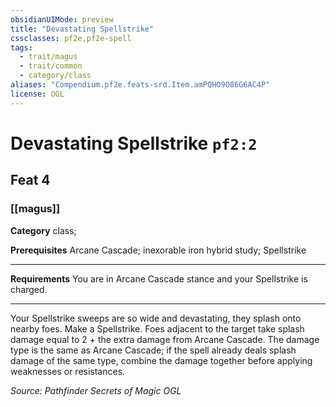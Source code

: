 ```yaml
---
obsidianUIMode: preview
title: "Devastating Spellstrike"
cssclasses: pf2e,pf2e-spell
tags:
  - trait/magus
  - trait/common
  - category/class
aliases: "Compendium.pf2e.feats-srd.Item.amPQHO9O86G6AC4P"
license: OGL
---
```

# Devastating Spellstrike `pf2:2`
## Feat 4
### [[magus]]

**Category** class; 



**Prerequisites** Arcane Cascade; inexorable iron hybrid study; Spellstrike
* * *
**Requirements** You are in Arcane Cascade stance and your Spellstrike is charged.

* * *

Your Spellstrike sweeps are so wide and devastating, they splash onto nearby foes. Make a Spellstrike. Foes adjacent to the target take splash damage equal to 2 + the extra damage from Arcane Cascade. The damage type is the same as Arcane Cascade; if the spell already deals splash damage of the same type, combine the damage together before applying weaknesses or resistances.

*Source: Pathfinder Secrets of Magic*
*OGL*